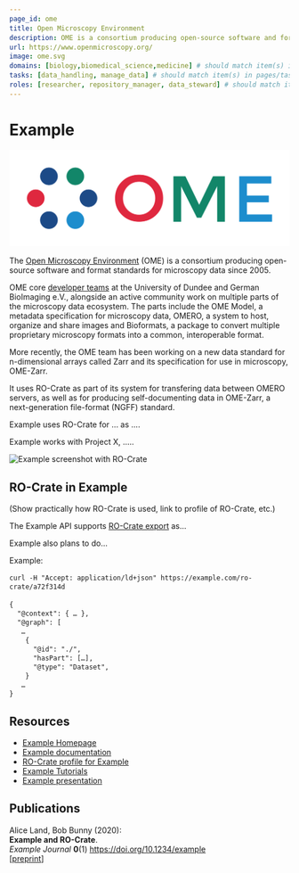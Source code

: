 ```yaml
---
page_id: ome
title: Open Microscopy Environment
description: OME is a consortium producing open-source software and format standards for microscopy data. It uses RO-Crate as part of its system for transfering data between OMERO servers, as well as for producing self-documenting data in OME-Zarr, a next-generation file-format (NGFF) standard.
url: https://www.openmicroscopy.org/
image: ome.svg
domains: [biology,biomedical_science,medicine] # should match item(s) in pages/domains
tasks: [data_handling, manage_data] # should match item(s) in pages/tasks
roles: [researcher, repository_manager, data_steward] # should match item(s) in pages/roles
---
```

<!--
   Copyright 2019-2022 RO-Crate contributors
   <https://github.com/ResearchObject/ro-crate/graphs/contributors>

   Licensed under the Apache License, Version 2.0 (the "License");
   you may not use this file except in compliance with the License.
   You may obtain a copy of the License at

       http://www.apache.org/licenses/LICENSE-2.0

   Unless required by applicable law or agreed to in writing, software
   distributed under the License is distributed on an "AS IS" BASIS,
   WITHOUT WARRANTIES OR CONDITIONS OF ANY KIND, either express or implied.
   See the License for the specific language governing permissions and
   limitations under the License.
-->

# Example

[![Open Microscopy Environment logo](../../assets/img/ome.svg)](https://www.openmicroscopy.org/)

The [Open Microscopy Environment](https://www.openmicroscopy.org/) (OME) is a consortium producing open-source software and format standards for microscopy data since 2005. 

OME core [developer teams](https://www.openmicroscopy.org/teams/) at the University of Dundee and German BioImaging e.V., alongside an active community work on multiple parts of the microscopy data ecosystem. The parts include the OME Model, a metadata specification for microscopy data, OMERO, a system to host, organize and share images and Bioformats, a package to convert multiple proprietary microscopy formats into a common, interoperable format. 

More recently, the OME team has been working on a new data standard for n-dimensional arrays called Zarr and its specification for use in microscopy, OME-Zarr. 




It uses RO-Crate as part of its system for transfering data between OMERO servers, as well as for producing self-documenting data in OME-Zarr, a next-generation file-format (NGFF) standard.

Example uses RO-Crate for ... as ....

Example works with Project X, .....

![Example screenshot with RO-Crate](../../assets/img/example-screenshot.png)


## RO-Crate in Example

(Show practically how RO-Crate is used, link to profile of RO-Crate, etc.)

The Example API supports [RO-Crate export](http://example.org/docs/ro-crate) as...

Example also plans to do...

Example:
```
curl -H "Accept: application/ld+json" https://example.com/ro-crate/a72f314d

{
  "@context": { … },
  "@graph": [
   …
    {
      "@id": "./",
      "hasPart": […],
      "@type": "Dataset",
    }
   …
}
```


## Resources

* [Example Homepage](https://example.org/)
* [Example documentation](https://example.org/docs/)
* [RO-Crate profile for Example](https://example.org/crate-profile)
* [Example Tutorials](https://example.org/docs/tutorial)
* [Example presentation](http://example.org/)

## Publications

Alice Land, Bob Bunny (2020):  
**Example and RO-Crate**.  
_Example Journal_ **0**(1)
<https://doi.org/10.1234/example>  
[[preprint](http://example.com/preprint.pdf)]
